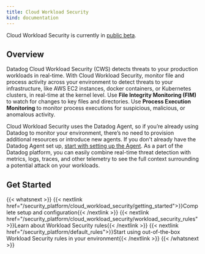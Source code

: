 ```yaml
---
title: Cloud Workload Security
kind: documentation
---
```


<div class="alert alert-warning">
Cloud Workload Security is currently in <a href="https://app.datadoghq.com/security/configuration">public beta</a>.
</div>

## Overview

Datadog Cloud Workload Security (CWS) detects threats to your production workloads in real-time. With Cloud Workload Security, monitor file and process activity across your environment to detect threats to your infrastructure, like AWS EC2 instances, docker containers, or Kubernetes clusters, in real-time at the kernel level. Use **File Integrity Monitoring (FIM)** to watch for changes to key files and directories. Use **Process Execution Monitoring** to monitor process executions for suspicious, malicious, or anomalous activity.

Cloud Workload Security uses the Datadog Agent, so if you’re already using Datadog to monitor your environment, there’s no need to provision additional resources or introduce new agents. If you don't already have the Datadog Agent set up, [start with setting up the Agent][1]. As a part of the Datadog platform, you can easily combine real-time threat detection with metrics, logs, traces, and other telemetry to see the full context surrounding a potential attack on your workloads.

## Get Started

{{< whatsnext >}}
  {{< nextlink href="/security_platform/cloud_workload_security/getting_started">}}Complete setup and configuration{{< /nextlink >}}
  {{< nextlink href="/security_platform/cloud_workload_security/workload_security_rules">}}Learn about Workload Security rules{{< /nextlink >}}
  {{< nextlink href="/security_platform/default_rules">}}Start using out-of-the-box Workload Security rules in your environment{{< /nextlink >}}
{{< /whatsnext >}}

[1]: /agent/
